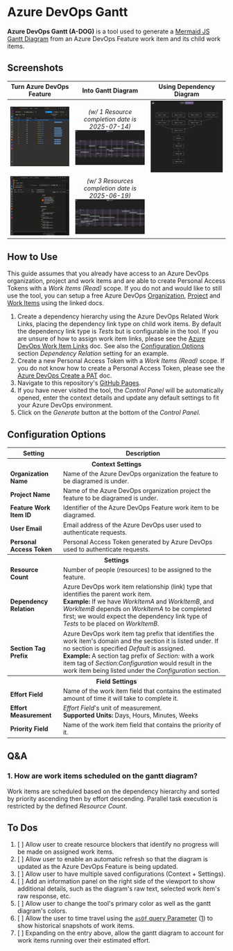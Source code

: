 # Azure DevOps Gantt

**Azure DevOps Gantt (A-DOG)** is a tool used to generate a [Mermaid JS](https://mermaid.js.org/) [Gantt Diagram](https://mermaid.js.org/syntax/gantt.html) from an Azure DevOps Feature work item and its child work items.

## Screenshots

Turn Azure DevOps Feature | Into Gantt Diagram | Using Dependency Diagram
:---: | :---: | :---:
![](./.images/AzureDevOpsQuery.png) | _(w/ 1 Resource completion date is 2025-07-14)_<br />![](./.images/GanttDiagram1ResourceExample.png) | ![](./.images/DependencyDiagramExample.png)
![](./.images/AzureDevOpsLinks.png) | _(w/ 3 Resources completion date is 2025-06-19)_<br />![](./.images/GanttDiagram3ResourcesExample.png) | &nbsp;

## How to Use

This guide assumes that you already have access to an Azure DevOps organization, project and work items and are able to create Personal Access Tokens with a _Work Items (Read)_ scope. If you do not and would like to still use the tool, you can setup a free Azure DevOps [Organization](https://learn.microsoft.com/en-us/azure/devops/organizations/accounts/create-organization), [Project](https://learn.microsoft.com/en-us/azure/devops/organizations/projects/create-project) and [Work Items](https://learn.microsoft.com/en-us/azure/devops/boards/work-items/view-add-work-items) using the linked docs.

1. Create a dependency hierarchy using the Azure DevOps Related Work Links, placing the dependency link type on child work items. By default the dependency link type is _Tests_ but is configurable in the tool. If you are unsure of how to assign work item links, please see the [Azure DevOps Work Item Links](https://learn.microsoft.com/en-us/azure/devops/boards/backlogs/add-link#link-a-work-item-to-another-work-item) doc. See also the [Configuration Options](#configuration-options) section _Dependency Relation_ setting for an example.
1. Create a new Personal Access Token with a _Work Items (Read)_ scope. If you do not know how to create a Personal Access Token, please see the [Azure DevOps Create a PAT](https://learn.microsoft.com/en-us/azure/devops/organizations/accounts/use-personal-access-tokens-to-authenticate#create-a-pat) doc.
1. Navigate to this repository's [GitHub Pages](https://onyxnox.github.io/AzureDevOpsGantt/).
1. If you have never visited the tool, the _Control Panel_ will be automatically opened, enter the context details and update any default settings to fit your Azure DevOps environment.
1. Click on the _Generate_ button at the bottom of the _Control Panel_.

## Configuration Options

<table>
    <tr>
        <th>Setting</th>
        <th>Description</th>
    </tr>
    <tr><th colspan="2">Context Settings</th></tr>
    <tr>
        <td><b>Organization Name</b></td>
        <td>Name of the Azure DevOps organization the feature to be diagramed is under.</td>
    </tr>
    <tr>
        <td><b>Project Name</b></td>
        <td>Name of the Azure DevOps organization project the feature to be diagramed is under.</td>
    </tr>
    <tr>
        <td><b>Feature Work Item ID</b></td>
        <td>Identifier of the Azure DevOps Feature work item to be diagramed.</td>
    </tr>
    <tr>
        <td><b>User Email</b></td>
        <td>Email address of the Azure DevOps user used to authenticate requests.</td>
    </tr>
    <tr>
        <td><b>Personal Access Token</b></td>
        <td>Personal Access Token generated by Azure DevOps used to authenticate requests.</td>
    </tr>
    <tr><th colspan="2">Settings</th></tr>
    <tr>
        <td><b>Resource Count</b></td>
        <td>Number of people (resources) to be assigned to the feature.</td>
    </tr>
    <tr>
        <td><b>Dependency Relation</b></td>
        <td>
            Azure DevOps work item relationship (link) type that identifies the parent work item.
            <br />
            <b>Example:</b> If we have <i>WorkItemA</i> and <i>WorkItemB</i>, and <i>WorkItemB</i>
            depends on <i>WorkItemA</i> to be completed first; we would expect the dependency link
            type of <i>Tests</i> to be placed on <i>WorkItemB</i>.
        </td>
    </tr>
    <tr>
        <td><b>Section Tag Prefix</b></td>
        <td>
            Azure DevOps work item tag prefix that identifies the work item's domain and the section it is listed under. If no section is specified <i>Default</i> is assigned.
            <br />
            <b>Example:</b> A section tag prefix of <i>Section:</i> with a work item tag of
            <i>Section:Configuration</i> would result in the work item being listed under the
            <i>Configuration</i> section.
        </td>
    </tr>
    <tr><th colspan="2">Field Settings</th></tr>
    <tr>
        <td><b>Effort Field</b></td>
        <td>
            Name of the work item field that contains the estimated amount of time it will take to complete it.
        </td>
    </tr>
    <tr>
        <td><b>Effort Measurement</b></td>
        <td>
            <i>Effort Field</i>'s unit of measurement.
            <br />
            <b>Supported Units:</b> Days, Hours, Minutes, Weeks
        </td>
    </tr>
    <tr>
        <td><b>Priority Field</b></td>
        <td>Name of the work item field that contains the priority of it.</td>
    </tr>
</table>

## Q&A

### 1. How are work items scheduled on the gantt diagram?

Work items are scheduled based on the dependency hierarchy and sorted by priority ascending then by effort descending. Parallel task execution is restricted by the defined _Resource Count_.

## To Dos

1. [ ] Allow user to create resource blockers that identify no progress will be made on assigned work items.
1. [ ] Allow user to enable an automatic refresh so that the diagram is updated as the Azure DevOps Feature is being updated.
1. [ ] Allow user to have multiple saved configurations (Context + Settings).
1. [ ] Add an information panel on the right side of the viewport to show additional details, such as the diagram's raw text, selected work item's raw response, etc.
1. [ ] Allow user to change the tool's primary color as well as the gantt diagram's colors.
1. [ ] Allow the user to time travel using the [`asOf` query Parameter](https://learn.microsoft.com/en-us/azure/devops/boards/queries/wiql-syntax#query-language-overview) ([1](https://learn.microsoft.com/en-us/rest/api/azure/devops/wit/work-items/get-work-item)) to show historical snapshots of work items.
1. [ ] Expanding on the entry above, allow the gantt diagram to account for work items running over their estimated effort.